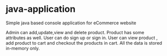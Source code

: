 # java-application
Simple java based console application for eCommerce website

Admin can add,update,view and delete product.
Product has some attributes as well.
User can do sign up or sign in.
User can view product , add product to cart and checkout the products in cart.
All the data is stored in-memory only.
